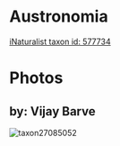 
Austronomia
===========
  
[iNaturalist taxon id: 577734](https://www.inaturalist.org/taxa/577734)
# Photos

## by: Vijay Barve
  
![taxon27085052](https://inaturalist-open-data.s3.amazonaws.com/photos/30046863/medium.jpeg)
